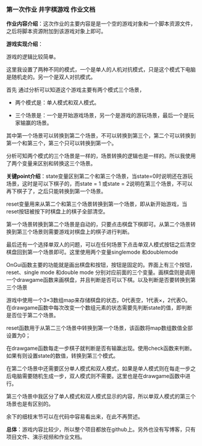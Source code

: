 ### 第一次作业 井字棋游戏 作业文档

**作业内容介绍**：这次作业的主要内容是是一个空的游戏对象和一个脚本资源文件，之后将脚本资源附加到该游戏对象上即可。

**游戏实现介绍**：

游戏的逻辑比较简单。

这里我设置了两种不同的模式，一个是单人的人机对抗模式，只是这个模式下电脑是随机走的。另一个是双人对抗模式。



首先 通过分析可以知道这个游戏主要有两个模式三个场景，

- 两个模式是：单人模式和双人模式。

- 三个场景是：一个是开始游戏场景，另一个是游戏的游玩场景，最后一个是玩家输赢的场景。

其中第一个场景可以转换到第二个场景，不可以转换到第三个，第二个可以转换到第一个和第三个，第三个只可以转换到第一个。

分析可知两个模式的三个场景是一样的，场景转换的逻辑也是一样的。所以我使用了两个变量来区别和转换这三个场景。

**关键point介绍**：state变量区别第二个和第三个场景，当state=0时说明还在游玩场景，这时是可以下棋子的，而state = 1 或state = 2说明在第三个场景，不可以再下棋子了，之后只能转换到第一个场景。

reset变量用来从第二个和第三个场景转换到第一个场景，即从新开始游戏，当reset按钮被按下时棋盘上的棋子全部清空。

第一个场景转换到第二个场景是自动的，只要点击棋盘下棋即可。从第二个场景转换到第三个场景则需要游戏对棋盘上的棋子进行判断。

最后还有一个选择单双人的问题，可以在任何场景下点击单双人模式按钮之后清空棋盘回到第一个场景即可。这里使用两个变量singlemode 和doublemode



OnGui函数主要的功能就是画出棋盘和按钮，按钮是固定的。界面上有三个按钮，reset、single mode 和double mode 分别对应前面的三个变量。画棋盘则是调用一个drawgame函数来画棋盘，并且判断是否可以下棋。以及判断是否要转换到第三个场景



游戏中使用一个3×3数组map来存储棋盘的状态，0代表空，1代表×，2代表O。在drawgame函数中每次改变一个数组元素的状态需要先判断state的值，即判断是否位于第二个场景。

reset函数用于从第二三个场景中转换到第一个场景，该函数将map数组数值全部设置为0；



在drawgame函数每走一步棋子就判断是否有输赢出现。使用check函数来判断。如果有则设置state的数值，转换到第三个模式。


在第二个场景中还需要区分单人模式和双人模式，如果是单人模式则在每走一步之后电脑需要随机生成一步，双人模式则不需要。这里也是在drawgame函数中进行。

第三个场景中我区分了单人模式和双人模式显示的内容，所以单双人模式的第三个场景也是有区别的。

余下的细枝末节可以在代码中容易看出来，在此不再赘述。


 **总体**：游戏内容比较少，所以整个项目都放在github上。另外也没有写博客，只有项目文件、演示视频和作业文档。

